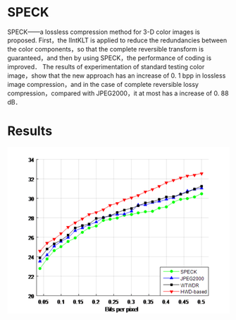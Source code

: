 # SPECK
SPECK——a lossless compression method for 3-D color images is proposed. First，the IIntKLT is applied to reduce the redundancies between the color components，so that the complete reversible transform is guaranteed，and then by using SPECK，the performance of coding is improved． The results of experimentation of standard testing color image，show that the new approach has an increase of 0. 1 bpp in lossless image compression，and in the case of complete reversible lossy compression，compared with JPEG2000，it at most has a increase of 0. 88 dB．

# Results
![Alt text](https://github.com/paulpanwang/SPECK/blob/master/result/%E5%8E%8B%E7%BC%A9.png)
